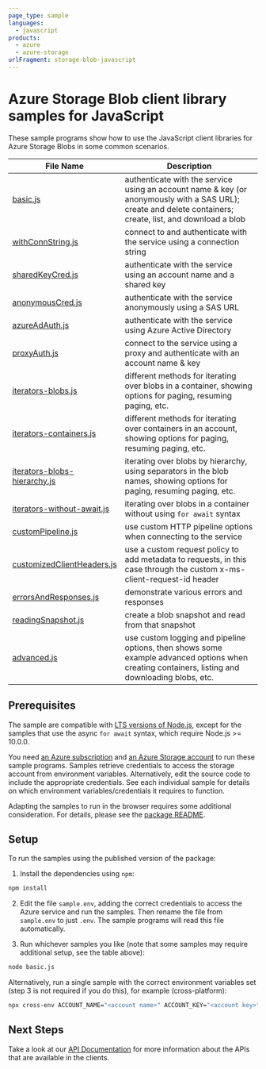 ```yaml
---
page_type: sample
languages:
  - javascript
products:
  - azure
  - azure-storage
urlFragment: storage-blob-javascript
---
```


# Azure Storage Blob client library samples for JavaScript

These sample programs show how to use the JavaScript client libraries for Azure Storage Blobs in some common scenarios.

| **File Name**                                             | **Description**                                                                                                                                            |
| --------------------------------------------------------- | ---------------------------------------------------------------------------------------------------------------------------------------------------------- |
| [basic.js][basic]                                         | authenticate with the service using an account name & key (or anonymously with a SAS URL); create and delete containers; create, list, and download a blob |
| [withConnString.js][withconnstring]                       | connect to and authenticate with the service using a connection string                                                                                     |
| [sharedKeyCred.js][sharedkeycred]                         | authenticate with the service using an account name and a shared key                                                                                       |
| [anonymousCred.js][anonymouscred]                         | authenticate with the service anonymously using a SAS URL                                                                                                  |
| [azureAdAuth.js][azureadauth]                             | authenticate with the service using Azure Active Directory                                                                                                 |
| [proxyAuth.js][proxyauth]                                 | connect to the service using a proxy and authenticate with an account name & key                                                                           |
| [iterators-blobs.js][iterators-blobs]                     | different methods for iterating over blobs in a container, showing options for paging, resuming paging, etc.                                               |
| [iterators-containers.js][iterators-containers]           | different methods for iterating over containers in an account, showing options for paging, resuming paging, etc.                                           |
| [iterators-blobs-hierarchy.js][iterators-blobs-hierarchy] | iterating over blobs by hierarchy, using separators in the blob names, showing options for paging, resuming paging, etc.                                   |
| [iterators-without-await.js][iterators-without-await]     | iterating over blobs in a container without using `for await` syntax                                                                                       |
| [customPipeline.js][custompipeline]                       | use custom HTTP pipeline options when connecting to the service                                                                                            |
| [customizedClientHeaders.js][customizedclientheaders]     | use a custom request policy to add metadata to requests, in this case through the custom x-ms-client-request-id header                                     |
| [errorsAndResponses.js][errorsandresponses]               | demonstrate various errors and responses                                                                                                                   |
| [readingSnapshot.js][readingsnapshot]                     | create a blob snapshot and read from that snapshot                                                                                                         |
| [advanced.js][advanced]                                   | use custom logging and pipeline options, then shows some example advanced options when creating containers, listing and downloading blobs, etc.            |

## Prerequisites

The sample are compatible with [LTS versions of Node.js](https://nodejs.org/about/releases/), except for the samples that use the async `for await` syntax, which require Node.js >= 10.0.0.

You need [an Azure subscription][freesub] and [an Azure Storage account][azstorage] to run these sample programs. Samples retrieve credentials to access the storage account from environment variables. Alternatively, edit the source code to include the appropriate credentials. See each individual sample for details on which environment variables/credentials it requires to function.

Adapting the samples to run in the browser requires some additional consideration. For details, please see the [package README][package].

## Setup

To run the samples using the published version of the package:

1. Install the dependencies using `npm`:

```bash
npm install
```

2. Edit the file `sample.env`, adding the correct credentials to access the Azure service and run the samples. Then rename the file from `sample.env` to just `.env`. The sample programs will read this file automatically.

3. Run whichever samples you like (note that some samples may require additional setup, see the table above):

```bash
node basic.js
```

Alternatively, run a single sample with the correct environment variables set (step 3 is not required if you do this), for example (cross-platform):

```bash
npx cross-env ACCOUNT_NAME="<account name>" ACCOUNT_KEY="<account key>" node basic.js
```

## Next Steps

Take a look at our [API Documentation][apiref] for more information about the APIs that are available in the clients.

[advanced]: https://github.com/Azure/azure-sdk-for-js/tree/main/sdk/storage/storage-blob/samples/javascript/advanced.js
[anonymouscred]: https://github.com/Azure/azure-sdk-for-js/tree/main/sdk/storage/storage-blob/samples/javascript/anonymousCred.js
[azureadauth]: https://github.com/Azure/azure-sdk-for-js/tree/main/sdk/storage/storage-blob/samples/javascript/azureAdAuth.js
[basic]: https://github.com/Azure/azure-sdk-for-js/tree/main/sdk/storage/storage-blob/samples/javascript/basic.js
[customizedclientheaders]: https://github.com/Azure/azure-sdk-for-js/tree/main/sdk/storage/storage-blob/samples/javascript/customizedClientHeaders.js
[custompipeline]: https://github.com/Azure/azure-sdk-for-js/tree/main/sdk/storage/storage-blob/samples/javascript/customPipeline.js
[errorsandresponses]: https://github.com/Azure/azure-sdk-for-js/tree/main/sdk/storage/storage-blob/samples/javascript/errorsAndResponses.js
[iterators-blobs-hierarchy]: https://github.com/Azure/azure-sdk-for-js/tree/main/sdk/storage/storage-blob/samples/javascript/iterators-blobs-hierarchy.js
[iterators-blobs]: https://github.com/Azure/azure-sdk-for-js/tree/main/sdk/storage/storage-blob/samples/javascript/iterators-blobs.js
[iterators-containers]: https://github.com/Azure/azure-sdk-for-js/tree/main/sdk/storage/storage-blob/samples/javascript/iterators-containers.js
[iterators-without-await]: https://github.com/Azure/azure-sdk-for-js/tree/main/sdk/storage/storage-blob/samples/javascript/iterators-without-await.js
[proxyauth]: https://github.com/Azure/azure-sdk-for-js/tree/main/sdk/storage/storage-blob/samples/javascript/proxyAuth.js
[readingsnapshot]: https://github.com/Azure/azure-sdk-for-js/tree/main/sdk/storage/storage-blob/samples/javascript/readingSnapshot.js
[sharedkeycred]: https://github.com/Azure/azure-sdk-for-js/tree/main/sdk/storage/storage-blob/samples/javascript/sharedKeyCred.js
[withconnstring]: https://github.com/Azure/azure-sdk-for-js/tree/main/sdk/storage/storage-blob/samples/javascript/withConnString.js
[apiref]: https://docs.microsoft.com/javascript/api/@azure/storage-blob
[azstorage]: https://docs.microsoft.com/azure/storage/common/storage-account-overview
[freesub]: https://azure.microsoft.com/free/
[package]: https://github.com/Azure/azure-sdk-for-js/tree/main/sdk/storage/storage-blob/README.md
